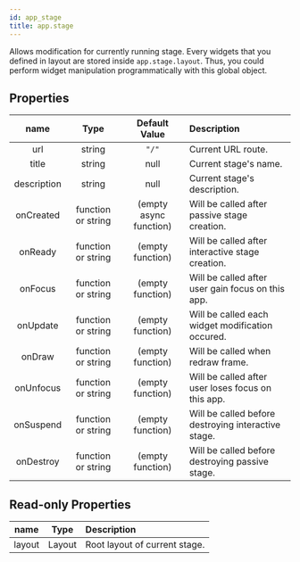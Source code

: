 ```yaml
---
id: app_stage
title: app.stage
---
```


Allows modification for currently running stage. Every widgets that you defined in layout are stored inside `app.stage.layout`. Thus, you could perform widget manipulation programmatically with this global object.

## Properties

| name | Type | Default Value | Description |
| :-: | :-: | :-: | :-- |
| url | string | `"/"` | Current URL route. |
| title | string | null | Current stage's name. |
| description | string | null | Current stage's description. |
| onCreated | function or string | (empty async function) | Will be called after passive stage creation. |
| onReady | function or string | (empty function) | Will be called after interactive stage creation. |
| onFocus | function or string | (empty function) | Will be called after user gain focus on this app. |
| onUpdate | function or string | (empty function) | Will be called each widget modification occured. |
| onDraw | function or string | (empty function) | Will be called when redraw frame. |
| onUnfocus | function or string | (empty function) | Will be called after user loses focus on this app. |
| onSuspend | function or string | (empty function) | Will be called before destroying interactive stage. |
| onDestroy | function or string | (empty function) | Will be called before destroying passive stage. |

## Read-only Properties

|  name  |  Type  | Description                   |
| :----: | :----: | :---------------------------- |
| layout | Layout | Root layout of current stage. |
